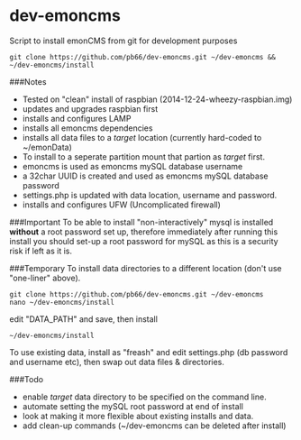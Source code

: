 # dev-emoncms
Script to install emonCMS from git for development purposes

    git clone https://github.com/pb66/dev-emoncms.git ~/dev-emoncms && ~/dev-emoncms/install

###Notes
    
- Tested on "clean" install of raspbian (2014-12-24-wheezy-raspbian.img)
- updates and upgrades raspbian first
- installs and configures LAMP
- installs all emoncms dependencies
- installs all data files to a *target* location (currently hard-coded to ~/emonData)
- To install to a seperate partition mount that partion as *target* first.
- emoncms is used as emoncms mySQL database username
- a 32char UUID is created and used as emoncms mySQL database password
- settings.php is updated with data location, username and password.
- installs and configures UFW (Uncomplicated firewall)

###Important
To be able to install "non-interactively" mysql is installed **without** a root password set up, therefore immediately after running this install you should set-up a root password for mySQL as this is a security risk if left as it is.

###Temporary
To install data directories to a different location (don't use "one-liner" above).

    git clone https://github.com/pb66/dev-emoncms.git ~/dev-emoncms
    nano ~/dev-emoncms/install
    
edit "DATA_PATH" and save, then install
    
    ~/dev-emoncms/install
    
To use existing data, install as "freash" and edit settings.php (db password and username etc), then swap out data files & directories.

###Todo
- enable *target* data directory to be specified on the command line.
- automate setting the mySQL root password at end of install
- look at making it more flexible about existing installs and data.
- add clean-up commands (~/dev-emoncms can be deleted after install)




